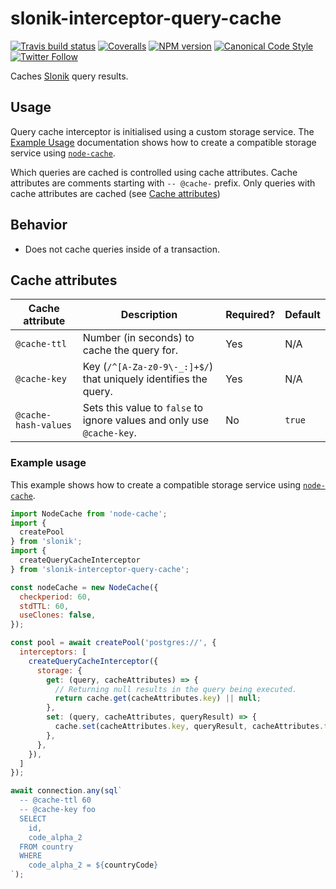 # slonik-interceptor-query-cache

[![Travis build status](http://img.shields.io/travis/gajus/slonik-interceptor-query-cache/master.svg?style=flat-square)](https://travis-ci.com/github/gajus/slonik-interceptor-query-cache)
[![Coveralls](https://img.shields.io/coveralls/gajus/slonik-interceptor-query-cache.svg?style=flat-square)](https://coveralls.io/github/gajus/slonik-interceptor-query-cache)
[![NPM version](http://img.shields.io/npm/v/slonik-interceptor-query-cache.svg?style=flat-square)](https://www.npmjs.org/package/slonik-interceptor-query-cache)
[![Canonical Code Style](https://img.shields.io/badge/code%20style-canonical-blue.svg?style=flat-square)](https://github.com/gajus/canonical)
[![Twitter Follow](https://img.shields.io/twitter/follow/kuizinas.svg?style=social&label=Follow)](https://twitter.com/kuizinas)

Caches [Slonik](https://github.com/gajus/slonik) query results.

## Usage

Query cache interceptor is initialised using a custom storage service. The [Example Usage](#example-usage) documentation shows how to create a compatible storage service using [`node-cache`](https://www.npmjs.com/package/node-cache).

Which queries are cached is controlled using cache attributes. Cache attributes are comments starting with `-- @cache-` prefix. Only queries with cache attributes are cached (see [Cache attributes](#cache-attributes))

## Behavior

* Does not cache queries inside of a transaction.

## Cache attributes

|Cache attribute|Description|Required?|Default|
|---|---|---|---|
|`@cache-ttl`|Number (in seconds) to cache the query for.|Yes|N/A|
|`@cache-key`|Key (`/^[A-Za-z0-9\-_:]+$/`) that uniquely identifies the query.|Yes|N/A|
|`@cache-hash-values`|Sets this value to `false` to ignore values and only use `@cache-key`.|No|`true`|

### Example usage

This example shows how to create a compatible storage service using [`node-cache`](https://www.npmjs.com/package/node-cache).

```js
import NodeCache from 'node-cache';
import {
  createPool
} from 'slonik';
import {
  createQueryCacheInterceptor
} from 'slonik-interceptor-query-cache';

const nodeCache = new NodeCache({
  checkperiod: 60,
  stdTTL: 60,
  useClones: false,
});

const pool = await createPool('postgres://', {
  interceptors: [
    createQueryCacheInterceptor({
      storage: {
        get: (query, cacheAttributes) => {
          // Returning null results in the query being executed.
          return cache.get(cacheAttributes.key) || null;
        },
        set: (query, cacheAttributes, queryResult) => {
          cache.set(cacheAttributes.key, queryResult, cacheAttributes.ttl);
        },
      },
    }),
  ]
});

await connection.any(sql`
  -- @cache-ttl 60
  -- @cache-key foo
  SELECT
    id,
    code_alpha_2
  FROM country
  WHERE
    code_alpha_2 = ${countryCode}
`);
```